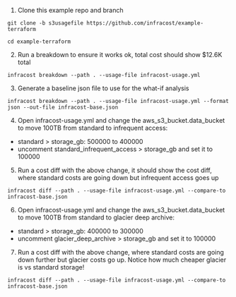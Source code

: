 
1. Clone this example repo and branch

```
git clone -b s3usagefile https://github.com/infracost/example-terraform

cd example-terraform
```

2. Run a breakdown to ensure it works ok, total cost should show $12.6K total

```
infracost breakdown --path . --usage-file infracost-usage.yml
```

3. Generate a baseline json file to use for the what-if analysis

```
infracost breakdown --path . --usage-file infracost-usage.yml --format json --out-file infracost-base.json
```

4. Open infracost-usage.yml and change the aws_s3_bucket.data_bucket to move 100TB from standard to infrequent access:
- standard > storage_gb: 500000 to 400000
- uncomment standard_infrequent_access > storage_gb and set it to 100000

5. Run a cost diff with the above change, it should show the cost diff, where standard costs are going down but infrequent access goes up

```
infracost diff --path . --usage-file infracost-usage.yml --compare-to infracost-base.json
```

6. Open infracost-usage.yml and change the aws_s3_bucket.data_bucket to move 100TB from standard to glacier deep archive:
- standard > storage_gb: 400000 to 300000
- uncomment glacier_deep_archive > storage_gb and set it to 100000

7. Run a cost diff with the above change, where standard costs are going down further but glacier costs go up. Notice how much cheaper glacier is vs standard storage!

```
infracost diff --path . --usage-file infracost-usage.yml --compare-to infracost-base.json
```
